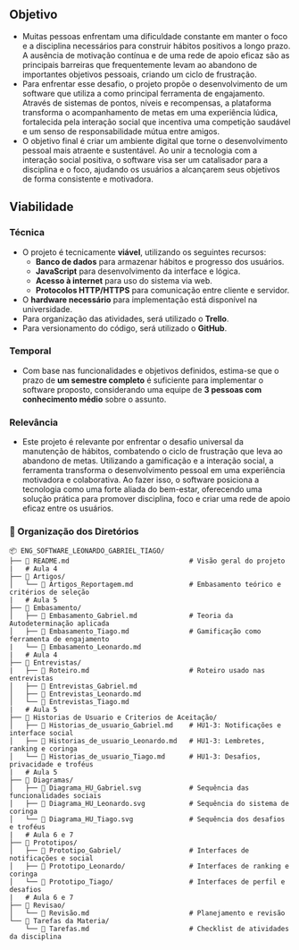 ## Objetivo

- Muitas pessoas enfrentam uma dificuldade constante em manter o foco e a disciplina necessários para construir hábitos positivos a longo prazo. A ausência de motivação contínua e de uma rede de apoio eficaz são as principais barreiras que frequentemente levam ao abandono de importantes objetivos pessoais, criando um ciclo de frustração.
- Para enfrentar esse desafio, o projeto propõe o desenvolvimento de um software que utiliza a  como principal ferramenta de engajamento. Através de sistemas de pontos, níveis e recompensas, a plataforma transforma o acompanhamento de metas em uma experiência lúdica, fortalecida pela interação social que incentiva uma competição saudável e um senso de responsabilidade mútua entre amigos.
- O objetivo final é criar um ambiente digital que torne o desenvolvimento pessoal mais atraente e sustentável. Ao unir a tecnologia com a interação social positiva, o software visa ser um catalisador para a disciplina e o foco, ajudando os usuários a alcançarem seus objetivos de forma consistente e motivadora.

## Viabilidade

### Técnica

- O projeto é tecnicamente **viável**, utilizando os seguintes recursos:
  - **Banco de dados** para armazenar hábitos e progresso dos usuários.
  - **JavaScript** para desenvolvimento da interface e lógica.
  - **Acesso à internet** para uso do sistema via web.
  - **Protocolos HTTP/HTTPS** para comunicação entre cliente e servidor.
- O **hardware necessário** para implementação está disponível na universidade.
- Para organização das atividades, será utilizado o **Trello**.
- Para versionamento do código, será utilizado o **GitHub**.

### Temporal

- Com base nas funcionalidades e objetivos definidos, estima-se que o prazo de **um semestre completo** é suficiente para implementar o software proposto, considerando uma equipe de **3 pessoas com conhecimento médio** sobre o assunto.

### Relevância

- Este projeto é relevante por enfrentar o desafio universal da manutenção de hábitos, combatendo o ciclo de frustração que leva ao abandono de metas. Utilizando a gamificação e a interação social, a ferramenta transforma o desenvolvimento pessoal em uma experiência motivadora e colaborativa. Ao fazer isso, o software posiciona a tecnologia como uma forte aliada do bem-estar, oferecendo uma solução prática para promover disciplina, foco e criar uma rede de apoio eficaz entre os usuários.





### 📁 Organização dos Diretórios

```
📦 ENG_SOFTWARE_LEONARDO_GABRIEL_TIAGO/
├── 📄 README.md                              # Visão geral do projeto
|   # Aula 4
├── 📁 Artigos/
│   └── 📄 Artigos_Reportagem.md              # Embasamento teórico e critérios de seleção
|   # Aula 5
├── 📁 Embasamento/
│   ├── 📄 Embasamento_Gabriel.md             # Teoria da Autodeterminação aplicada
│   ├── 📄 Embasamento_Tiago.md               # Gamificação como ferramenta de engajamento
|   └── 📄 Embasamento_Leonardo.md
|   # Aula 4
├── 📁 Entrevistas/
|   ├── 📄 Roteiro.md                         # Roteiro usado nas entrevistas
│   ├── 📄 Entrevistas_Gabriel.md              
│   ├── 📄 Entrevistas_Leonardo.md             
│   └── 📄 Entrevistas_Tiago.md                
|   # Aula 5
├── 📁 Historias de Usuario e Criterios de Aceitação/
│   ├── 📄 Historias_de_usuario_Gabriel.md    # HU1-3: Notificações e interface social
│   ├── 📄 Historias_de_usuario_Leonardo.md   # HU1-3: Lembretes, ranking e coringa
│   └── 📄 Historias_de_usuario_Tiago.md      # HU1-3: Desafios, privacidade e troféus
|   # Aula 5
├── 📁 Diagramas/                         
│   ├── 📄 Diagrama_HU_Gabriel.svg            # Sequência das funcionalidades sociais
│   ├── 📄 Diagrama_HU_Leonardo.svg           # Sequência do sistema de coringa
│   └── 📄 Diagrama_HU_Tiago.svg              # Sequência dos desafios e troféus
|   # Aula 6 e 7
├── 📁 Prototipos/
│   ├── 📁 Prototipo_Gabriel/                 # Interfaces de notificações e social
│   ├── 📁 Prototipo_Leonardo/                # Interfaces de ranking e coringa
│   └── 📁 Prototipo_Tiago/                   # Interfaces de perfil e desafios
|   # Aula 6 e 7
├── 📁 Revisao/
│   └── 📄 Revisão.md                         # Planejamento e revisão
└── 📁 Tarefas da Materia/
    └── 📄 Tarefas.md                         # Checklist de atividades da disciplina
```